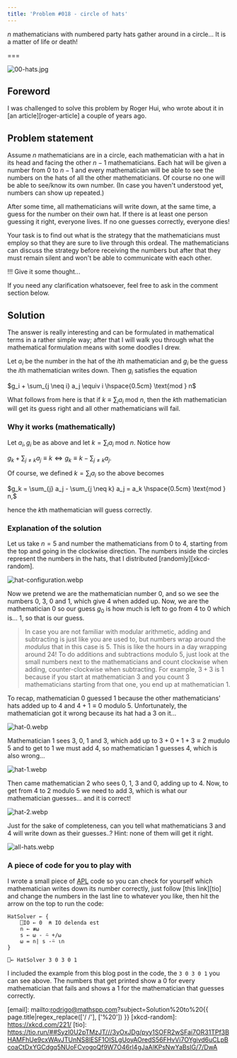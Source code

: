 ```yaml
---
title: 'Problem #018 - circle of hats'
---
```


$n$ mathematicians with numbered party hats gather around in a circle... It is a matter of life or death!

===

![00-hats.jpg](00-hats.jpg)


## Foreword

I was challenged to solve this problem by Roger Hui, who wrote about it in [an article][roger-article] a couple of years ago.


## Problem statement

Assume $n$ mathematicians are in a circle, each mathematician with a hat in its head and facing the other $n-1$ mathematicians. Each hat will be given a number from $0$ to $n-1$ and every mathematician will be able to see the numbers on the hats of all the other mathematicians. Of course no one will be able to see/know its own number. (In case you haven't understood yet, numbers can show up repeated.)

After some time, all mathematicians will write down, at the same time, a guess for the number on their own hat. If there is at least one person guessing it right, everyone lives. If no one guesses correctly, everyone dies!

Your task is to find out what is the strategy that the mathematicians must employ so that they are sure to live through this ordeal. The mathematicians can discuss the strategy before receiving the numbers but after that they must remain silent and won't be able to communicate with each other.

!!! Give it some thought...

If you need any clarification whatsoever, feel free to ask in the comment section below.


## Solution

The answer is really interesting and can be formulated in mathematical terms in a rather simple way; after that I will walk you through what the mathematical formulation means with some doodles I drew.

Let $a_i$ be the number in the hat of the $i$th mathematician and $g_i$ be the guess the $i$th mathematician writes down. Then $g_i$ satisfies the equation

$g_i + \sum_{j \neq i} a_j \equiv i \hspace{0.5cm} \text{mod } n$

What follows from here is that if $k \equiv \sum_i a_i \text{ mod } n$, then the $k$th mathematician will get its guess right and all other mathematicians will fail.


### Why it works (mathematically)

Let $a_i, g_i$ be as above and let $k = \sum_i a_i \text{ mod } n$. Notice how

$g_k + \sum_{j \neq k} a_j \equiv k \iff g_k \equiv k - \sum_{j \neq k} a_j.$

Of course, we defined $k = \sum_i a_i$ so the above becomes

$g_k = \sum_{j} a_j - \sum_{j \neq k} a_j = a_k \hspace{0.5cm} \text{mod } n,$

hence the $k$th mathematician will guess correctly.


### Explanation of the solution

Let us take $n = 5$ and number the mathematicians from $0$ to $4$, starting from the top and going in the clockwise direction. The numbers inside the circles represent the numbers in the hats, that I distributed [randomly][xkcd-random].

![hat-configuration.webp](hat-configuration.webp)

Now we pretend we are the mathematician number $0$, and so we see the numbers $0$, $3$, $0$ and $1$, which give $4$ when added up. Now, we are the mathematician $0$ so our guess $g_0$ is how much is left to go from $4$ to $0$ which is... $1$, so that is our guess.

 > In case you are not familiar with modular arithmetic, adding and subtracting is just like you are used to, but numbers wrap around the _modulus_ that in this case is $5$. This is like the hours in a day wrapping around $24$!
 > To do additions and subtractions modulo $5$, just look at the small numbers next to the mathematicians and count clockwise when adding, counter-clockwise when subtracting. For example, $3 + 3$ is $1$ because if you start at mathematician $3$ and you count $3$ mathematicians starting from that one, you end up at mathematician $1$.

To recap, mathematician $0$ guessed $1$ because the other mathematicians' hats added up to $4$ and $4 + 1 \equiv 0$ modulo $5$. Unfortunately, the mathematician got it wrong because its hat had a $3$ on it...

![hat-0.webp](hat-0.webp)

Mathematician $1$ sees $3$, $0$, $1$ and $3$, which add up to $3 + 0 + 1 + 3 \equiv 2$ mudulo $5$ and to get to $1$ we must add $4$, so mathematician $1$ guesses $4$, which is also wrong...

![hat-1.webp](hat-1.webp)

Then came mathematician $2$ who sees $0$, $1$, $3$ and $0$, adding up to $4$. Now, to get from $4$ to $2$ modulo $5$ we need to add $3$, which is what our mathematician guesses... and it is correct!

![hat-2.webp](hat-2.webp)

Just for the sake of completeness, can you tell what mathematicians $3$ and $4$ will write down as their guesses..? Hint: none of them will get it right.

![all-hats.webp](all-hats.webp)


### A piece of code for you to play with

I wrote a small piece of [APL](https://aplwiki.com) code so you can check for yourself which mathematician writes down its number correctly, just follow [this link][tio] and change the numbers in the last line to whatever you like, then hit the arrow on the top to run the code:

```apl
HatSolver ← {
    ⎕IO ← 0  ⍝ IO delenda est
    n ← ≢⍵
    s ← ⍵ - ⍨ +/⍵
    ⍵ = n| s -⍨ ⍳n
}

⎕← HatSolver 3 0 3 0 1
```

I included the example from this blog post in the code, the `3 0 3 0 1` you can see above. The numbers that get printed show a $0$ for every mathematician that fails and shows a $1$ for the mathematician that guesses correctly.

[email]: mailto:rodrigo@mathspp.com?subject=Solution%20to%20{{ page.title|regex_replace(['/ /'], ['%20']) }}
[xkcd-random]: https://xkcd.com/221/
[tio]: https://tio.run/##SyzI0U2pTMzJT///3yOxJDg/pyy1SOFR2wSFai7OR31TPf3BHAMFhUe9cxWAvJTUnNS8lESF1OISLgUoyAOredS56FHvVi7OYgivd6uCLpBcoaCtDxYGCdgq5NUoFCvogoQf9W7O46rl4gJaAlKPsNwYaBsIG/7/DwA
